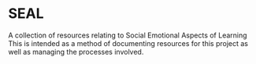 # SEAL
A collection of resources relating to Social Emotional Aspects of Learning
This is intended as a method of documenting resources for this project as well as managing the processes involved.
